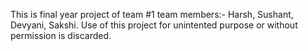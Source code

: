 This is final year project of team #1
team members:- Harsh, Sushant, Devyani, Sakshi.
Use of this project for unintented purpose or without permission is discarded.